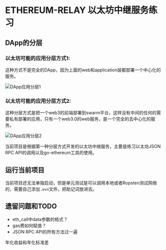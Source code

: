 # ETHEREUM-RELAY 以太坊中继服务练习

## DApp的分层

### 以太坊可能的应用分层方式1:

这种方式不是完全的DApp，因为上面的web和application层都部署一个中心化的服务。


![DApp应用分层1](https://gitee.com/guozhe001/images/raw/master/DApp%E5%BA%94%E7%94%A8%E5%88%86%E5%B1%821.jpg)

### 以太坊可能的应用分层方式2:

这种分层方式是把一个web3的前端部署到swarm平台，这样没有中间的任何的需要私有部署的应用，只有一个web3.0的web服务，是一个完全的去中心化的服务。

![DApp应用分层2](https://gitee.com/guozhe001/images/raw/master/DApp%E5%BA%94%E7%94%A8%E5%88%86%E5%B1%822-20210330184425534.jpg)

当前项目是根据第一种分层方式开发的以太坊中继服务，主要是练习以太坊JSON RPC API的调用以及go-ethereum工具的使用。

## 运行当前项目

当前项目还无法单独启动，但是单元测试是可以调用本地或者Ropsten测试网络的，需要自己添加`.evn`文件，把助记词放进去。


##

## 遗留问题和TODO
* eth_call中data参数的格式？
* gas费如何赋值？
* JSON RPC API的所有方法过一遍

年化收益和年化标准差

